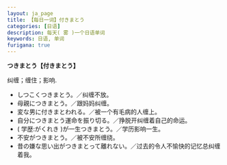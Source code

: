 ```yaml
---
layout: ja_page
title: 【每日一词】付きまとう
categories: [日语]
description: 每天( 雾 )一个日语单词
keywords: 日语, 单词
furigana: true
---
```


**つきまとう【付きまとう】**

纠缠；缠住；影响.

*   しつこくつきまとう。／纠缠不放。
*   母親につきまとう。／跟妈妈纠缠。
*   変な男に付きまとわれる。／被一个有毛病的人缠上。
*   自分につきまとう運命を振り切る。／挣脱开纠缠着自己的命运。
*   ( 学歴:がくれき )が一生つきまとう。／学历影响一生。
*   不安がつきまとう。／被不安所缠绕。
*   昔の嫌な思い出がつきまとって離れない。／过去的令人不愉快的记忆总纠缠着我。